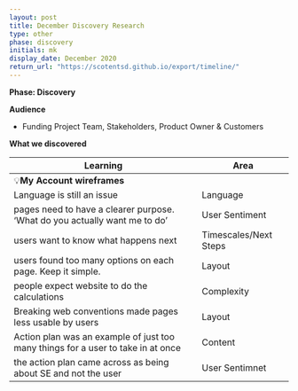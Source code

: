 ```yaml
---
layout: post
title: December Discovery Research
type: other
phase: discovery
initials: mk
display_date: December 2020
return_url: "https://scotentsd.github.io/export/timeline/"
---
```



**Phase: Discovery**

**Audience**
- Funding Project Team, Stakeholders, Product Owner & Customers

**What we discovered**

Learning | Area
--- | ---
💡**My Account wireframes** |   	
  Language is still an issue	| Language
  pages need to have a clearer purpose. ‘What do you actually want me to do’	| User Sentiment
  users want to know what happens next	| Timescales/Next Steps
  users found too many options on each page. Keep it simple.	| Layout
  people expect website to do the calculations	| Complexity
  Breaking web conventions made pages less usable by users	| Layout
  Action plan was an example of just too many things for a user to take in at once	| Content
  the action plan came across as being about SE and not the user 	| User Sentimnet

<!--more-->
